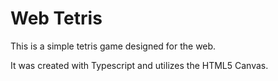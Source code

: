 # Web Tetris

This is a simple tetris game designed for the web.  

It was created with Typescript and utilizes the HTML5 Canvas.  
